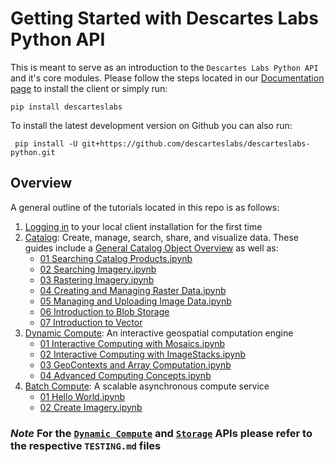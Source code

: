 # Getting Started with Descartes Labs Python API

This is meant to serve as an introduction to the `Descartes Labs Python API` and it's core modules. Please follow the steps located in our [Documentation page](https://docs.descarteslabs.com/installation.html) to install the client or simply run:

    pip install descarteslabs

To install the latest development version on Github you can also run:

     pip install -U git+https://github.com/descarteslabs/descarteslabs-python.git

## Overview

A general outline of the tutorials located in this repo is as follows:

1. [Logging in](01%20Logging%20In.ipynb) to your local client installation for the first time
2. [Catalog](/guides/catalog/): Create, manage, search, share, and visualize data. These guides include a [General Catalog Object Overview](guides/catalog/Catalog%20Overview.ipynb) as well as:
   - [01 Searching Catalog Products.ipynb](guides/catalog/01%20Searching%20Catalog%20Products.ipynb)
   - [02 Searching Imagery.ipynb](guides/catalog/02%20Searching%20Imagery.ipynb)
   - [03 Rastering Imagery.ipynb](guides/catalog/03%20Rastering%20Imagery.ipynb)
   - [04 Creating and Managing Raster Data.ipynb](guides/catalog/04%20Creating%20and%20Managing%20Raster%20Data.ipynb)
   - [05 Managing and Uploading Image Data.ipynb](guides/catalog/05%20Managing%20and%20Uploading%20Image%20Data.ipynb)
   - [06 Introduction to Blob Storage](guides/catalog/06%20Introduction%20to%20Blob%20Storage.ipynb)
   - [07 Introduction to Vector](guides/catalog/07%20Introduction%20to%20Vector%20Data.ipynb)
3. [Dynamic Compute](guides/dynamic-compute/): An interactive geospatial computation engine
   - [01 Interactive Computing with Mosaics.ipynb](guides/dynamic-compute/01%20Interactive%20Computing%20with%20Mosaics.ipynb)
   - [02 Interactive Computing with ImageStacks.ipynb](guides/dynamic-compute/02%20Interactive%20Computing%20with%20ImageStacks.ipynb)
   - [03 GeoContexts and Array Computation.ipynb](guides/dynamic-compute/03%20GeoContexts%20and%20Array%20Computation.ipynb)
   - [04 Advanced Computing Concepts.ipynb](guides/dynamic-compute/04%20Advanced%20Computing%20Concepts.ipynb)
4. [Batch Compute](guides/batch-compute/): A scalable asynchronous compute service
   - [01 Hello World.ipynb](guides/batch-compute/01%20Hello%20World.ipynb)
   - [02 Create Imagery.ipynb](guides/batch-compute/02%20Create%20Imagery.ipynb)

### _Note_ For the [`Dynamic Compute`](guides/dynamic-compute/TESTING.md) and [`Storage`](guides/catalog/TESTING.md) APIs please refer to the respective `TESTING.md` files
